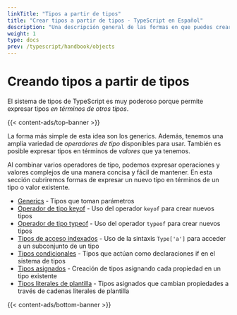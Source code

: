 ```yaml
---
linkTitle: "Tipos a partir de tipos"
title: "Crear tipos a partir de tipos - TypeScript en Español"
description: "Una descripción general de las formas en que puedes crear más tipos a partir de tipos existentes."
weight: 1
type: docs
prev: /typescript/handbook/objects
---
```


# Creando tipos a partir de tipos

El sistema de tipos de TypeScript es muy poderoso porque permite expresar tipos *en términos de otros tipos*.

{{< content-ads/top-banner >}}

La forma más simple de esta idea son los generics. Además, tenemos una amplia variedad de *operadores de tipo* disponibles para usar.
También es posible expresar tipos en términos de *valores* que ya tenemos.

Al combinar varios operadores de tipo, podemos expresar operaciones y valores complejos de una manera concisa y fácil de mantener.
En esta sección cubriremos formas de expresar un nuevo tipo en términos de un tipo o valor existente.

- [Generics](/typescript/handbook/manipulacion-tipos/tipos-genericos) - Tipos que toman parámetros
- [Operador de tipo keyof](/typescript/handbook/manipulacion-tipos/operador-keyof) - Uso del operador `keyof` para crear nuevos tipos
- [Operador de tipo typeof](/typescript/handbook/manipulacion-tipos/operador-typeof) - Uso del operador `typeof` para crear nuevos tipos
- [Tipos de acceso indexados](/typescript/handbook/manipulacion-tipos/tipos-de-acceso-indexado) - Uso de la sintaxis `Type['a']` para acceder a un subconjunto de un tipo
- [Tipos condicionales](/typescript/handbook/manipulacion-tipos/tipos-condicionales) - Tipos que actúan como declaraciones if en el sistema de tipos
- [Tipos asignados](/typescript/handbook/manipulacion-tipos/tipos-mapeados) - Creación de tipos asignando cada propiedad en un tipo existente
- [Tipos literales de plantilla](/typescript/handbook/manipulacion-tipos/tipos-literales-de-plantilla) - Tipos asignados que cambian propiedades a través de cadenas literales de plantilla

{{< content-ads/bottom-banner >}}
